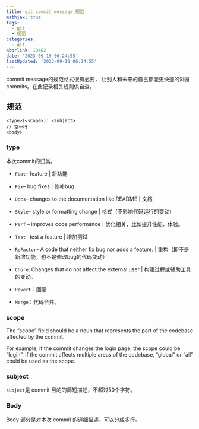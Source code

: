 ```yaml
---
title: git commit message 规范
mathjax: true
tags:
  - git
  - 规范
categories:
  - git
abbrlink: 18402
date: '2023-09-19 06:24:55'
lastUpdated: '2023-09-19 06:24:55'
---
```

commit message的规范格式很有必要， 让别人和未来的自己都能更快速的浏览commits。在此记录相关规则供自查。

<!--more-->

## 规范
```
<type>(<scope>): <subject>
// 空一行
<body>
```

### type

本次commit的归类。

* `Feat`– feature | 新功能
* `Fix`– bug fixes | 修补bug
* `Docs`– changes to the documentation like README | 文档
* `Style`– style or formatting change | 格式（不影响代码运行的变动）
* `Perf` – improves code performance | 优化相关，比如提升性能、体验。
* `Test`– test a feature | 增加测试

* `ReFactor`- A code that neither fix bug nor adds a feature. | 重构（即不是新增功能，也不是修改bug的代码变动）
* `Chore`: Changes that do not affect the external user  | 构建过程或辅助工具的变动。

* `Revert`：回滚
* `Merge`：代码合并。

### scope

The “scope” field should be a noun that represents the part of the codebase affected by the commit.

For example, if the commit changes the login page, the scope could be “login”. If the commit affects multiple areas of the codebase, “global” or “all” could be used as the scope.

### subject

`subject`是 commit 目的的简短描述，不超过50个字符。

### Body

Body 部分是对本次 commit 的详细描述，可以分成多行。

